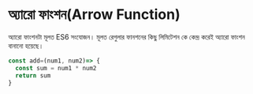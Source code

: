 # অ্যারো ফাংশন(Arrow Function)

অ্যারো ফাংশনটা মূলত ES6 সংযোজন। মূলত রেগুলার ফানশনের কিছু লিমিটেশন কে কেন্দ্র করেই  অ্যারো ফাংশন বানানো হয়েছে।&#x20;

```javascript
const add=(num1, num2)=> {
  const sum = num1 * num2
  return sum
}
```
